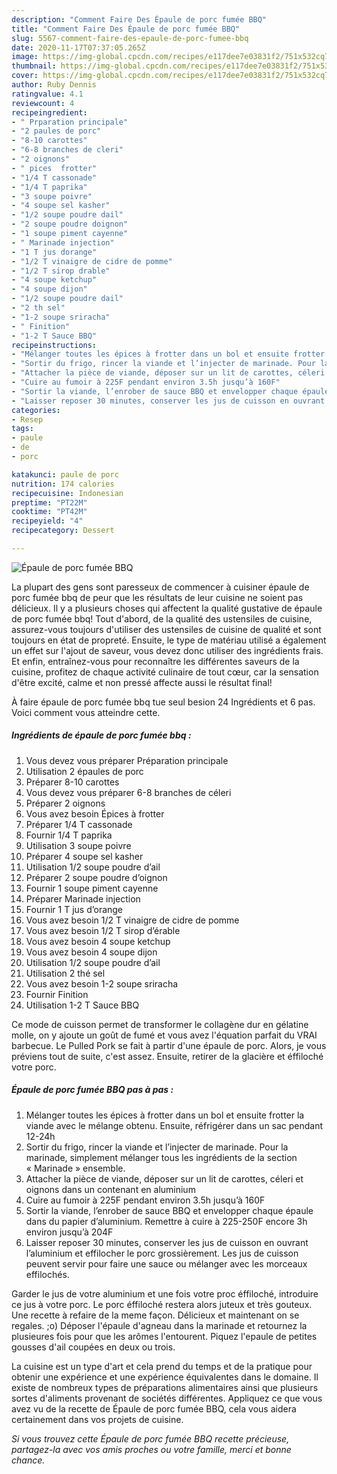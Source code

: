 ```yaml
---
description: "Comment Faire Des Épaule de porc fumée BBQ"
title: "Comment Faire Des Épaule de porc fumée BBQ"
slug: 5567-comment-faire-des-epaule-de-porc-fumee-bbq
date: 2020-11-17T07:37:05.265Z
image: https://img-global.cpcdn.com/recipes/e117dee7e03831f2/751x532cq70/epaule-de-porc-fumee-bbq-photo-principale-de-la-recette.jpg
thumbnail: https://img-global.cpcdn.com/recipes/e117dee7e03831f2/751x532cq70/epaule-de-porc-fumee-bbq-photo-principale-de-la-recette.jpg
cover: https://img-global.cpcdn.com/recipes/e117dee7e03831f2/751x532cq70/epaule-de-porc-fumee-bbq-photo-principale-de-la-recette.jpg
author: Ruby Dennis
ratingvalue: 4.1
reviewcount: 4
recipeingredient:
- " Prparation principale"
- "2 paules de porc"
- "8-10 carottes"
- "6-8 branches de cleri"
- "2 oignons"
- " pices  frotter"
- "1/4 T cassonade"
- "1/4 T paprika"
- "3 soupe poivre"
- "4 soupe sel kasher"
- "1/2 soupe poudre dail"
- "2 soupe poudre doignon"
- "1 soupe piment cayenne"
- " Marinade injection"
- "1 T jus dorange"
- "1/2 T vinaigre de cidre de pomme"
- "1/2 T sirop drable"
- "4 soupe ketchup"
- "4 soupe dijon"
- "1/2 soupe poudre dail"
- "2 th sel"
- "1-2 soupe sriracha"
- " Finition"
- "1-2 T Sauce BBQ"
recipeinstructions:
- "Mélanger toutes les épices à frotter dans un bol et ensuite frotter la viande avec le mélange obtenu. Ensuite, réfrigérer dans un sac pendant 12-24h"
- "Sortir du frigo, rincer la viande et l’injecter de marinade. Pour la marinade, simplement mélanger tous les ingrédients de la section « Marinade » ensemble."
- "Attacher la pièce de viande, déposer sur un lit de carottes, céleri et oignons dans un contenant en aluminium"
- "Cuire au fumoir à 225F pendant environ 3.5h jusqu’à 160F"
- "Sortir la viande, l’enrober de sauce BBQ et envelopper chaque épaule dans du papier d’aluminium. Remettre à cuire à 225-250F encore 3h environ jusqu’à 204F"
- "Laisser reposer 30 minutes, conserver les jus de cuisson en ouvrant l’aluminium et effilocher le porc grossièrement. Les jus de cuisson peuvent servir pour faire une sauce ou mélanger avec les morceaux effilochés."
categories:
- Resep
tags:
- paule
- de
- porc

katakunci: paule de porc 
nutrition: 174 calories
recipecuisine: Indonesian
preptime: "PT22M"
cooktime: "PT42M"
recipeyield: "4"
recipecategory: Dessert

---
```



![Épaule de porc fumée BBQ](https://img-global.cpcdn.com/recipes/e117dee7e03831f2/751x532cq70/epaule-de-porc-fumee-bbq-photo-principale-de-la-recette.jpg)

La plupart des gens sont paresseux de commencer à cuisiner épaule de porc fumée bbq de peur que les résultats de leur cuisine ne soient pas délicieux. Il y a plusieurs choses qui affectent la qualité gustative de épaule de porc fumée bbq! Tout d'abord, de la qualité des ustensiles de cuisine, assurez-vous toujours d'utiliser des ustensiles de cuisine de qualité et sont toujours en état de propreté. Ensuite, le type de matériau utilisé a également un effet sur l'ajout de saveur, vous devez donc utiliser des ingrédients frais. Et enfin, entraînez-vous pour reconnaître les différentes saveurs de la cuisine, profitez de chaque activité culinaire de tout cœur, car la sensation d'être excité, calme et non pressé affecte aussi le résultat final!

<!--inarticleads1-->

À faire épaule de porc fumée bbq tue seul besion 24 Ingrédients et 6 pas. Voici comment vous atteindre cette.

##### Ingrédients de épaule de porc fumée bbq :

1. Vous devez vous préparer  Préparation principale
1. Utilisation 2 épaules de porc
1. Préparer 8-10 carottes
1. Vous devez vous préparer 6-8 branches de céleri
1. Préparer 2 oignons
1. Vous avez besoin  Épices à frotter
1. Préparer 1/4 T cassonade
1. Fournir 1/4 T paprika
1. Utilisation 3 soupe poivre
1. Préparer 4 soupe sel kasher
1. Utilisation 1/2 soupe poudre d’ail
1. Préparer 2 soupe poudre d’oignon
1. Fournir 1 soupe piment cayenne
1. Préparer  Marinade injection
1. Fournir 1 T jus d’orange
1. Vous avez besoin 1/2 T vinaigre de cidre de pomme
1. Vous avez besoin 1/2 T sirop d’érable
1. Vous avez besoin 4 soupe ketchup
1. Vous avez besoin 4 soupe dijon
1. Utilisation 1/2 soupe poudre d’ail
1. Utilisation 2 thé sel
1. Vous avez besoin 1-2 soupe sriracha
1. Fournir  Finition
1. Utilisation 1-2 T Sauce BBQ


Ce mode de cuisson permet de transformer le collagène dur en gélatine molle, on y ajoute un goût de fumé et vous avez l&#39;équation parfait du VRAI barbecue. Le Pulled Pork se fait à partir d&#39;une épaule de porc. Alors, je vous préviens tout de suite, c&#39;est assez. Ensuite, retirer de la glacière et éffiloché votre porc. 

<!--inarticleads2-->

##### Épaule de porc fumée BBQ pas à pas :

1. Mélanger toutes les épices à frotter dans un bol et ensuite frotter la viande avec le mélange obtenu. Ensuite, réfrigérer dans un sac pendant 12-24h
1. Sortir du frigo, rincer la viande et l’injecter de marinade. Pour la marinade, simplement mélanger tous les ingrédients de la section « Marinade » ensemble.
1. Attacher la pièce de viande, déposer sur un lit de carottes, céleri et oignons dans un contenant en aluminium
1. Cuire au fumoir à 225F pendant environ 3.5h jusqu’à 160F
1. Sortir la viande, l’enrober de sauce BBQ et envelopper chaque épaule dans du papier d’aluminium. Remettre à cuire à 225-250F encore 3h environ jusqu’à 204F
1. Laisser reposer 30 minutes, conserver les jus de cuisson en ouvrant l’aluminium et effilocher le porc grossièrement. Les jus de cuisson peuvent servir pour faire une sauce ou mélanger avec les morceaux effilochés.


Garder le jus de votre aluminium et une fois votre proc éffiloché, introduire ce jus à votre porc. Le porc éffiloché restera alors juteux et très gouteux. Une recette à refaire de la meme façon. Délicieux et maintenant on se regales. ;o) Déposer l&#39;épaule d&#39;agneau dans la marinade et retournez la plusieures fois pour que les arômes l&#39;entourent. Piquez l&#39;epaule de petites gousses d&#39;ail coupées en deux ou trois. 

<!--inarticleads1-->

<p>
La cuisine est un type d'art et cela prend du temps et de la pratique pour obtenir une expérience et une expérience équivalentes dans le domaine. Il existe de nombreux types de préparations alimentaires ainsi que plusieurs sortes d'aliments provenant de sociétés différentes. Appliquez ce que vous avez vu de la recette de Épaule de porc fumée BBQ, cela vous aidera certainement dans vos projets de cuisine.
</p>

<p>
<i>Si vous trouvez cette Épaule de porc fumée BBQ recette précieuse, partagez-la avec vos amis proches ou votre famille, merci et bonne chance.</i>
</p>

